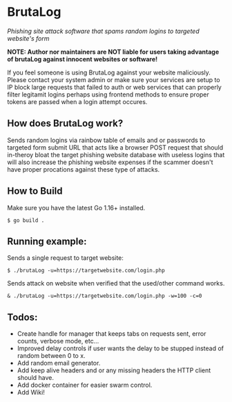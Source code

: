 # BrutaLog

*Phishing site attack software that spams random logins to targeted website's form*

**NOTE: Author nor maintainers are NOT liable for users taking advantage of brutaLog against innocent websites or software!**

If you feel someone is using BrutaLog against your website maliciously. Please contact your system admin or make sure your services are setup to IP block large requests that failed to auth or web services that can properly filter legitamit logins perhaps using frontend methods to ensure proper tokens are passed when a login attempt occures.

## How does BrutaLog work?

Sends random logins via rainbow table of emails and or passwords to targeted form submit URL that acts like a browser POST request that should in-theroy bloat the target phishing website database with useless logins that will also increase the phishing website expenses if the scammer doesn't have proper procations against these type of attacks.

## How to Build

Make sure you have the latest Go 1.16+ installed.

`$ go build .`

## Running example:

Sends a single request to target website:

`$ ./brutaLog -u=https://targetwebsite.com/login.php`

Sends attack on website when verified that the used/other command works.

`& ./brutaLog -u=https://targetwebsite.com/login.php -w=100 -c=0`


## Todos:

* Create handle for manager that keeps tabs on requests sent, error counts, verbose mode, etc...
* Improved delay controls if user wants the delay to be stupped instead of random between 0 to x.
* Add random email generator.
* Add keep alive headers and or any missing headers the HTTP client should have.
* Add docker container for easier swarm control.
* Add Wiki!
